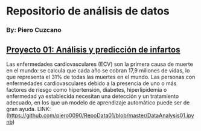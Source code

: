 # Repositorio de análisis de datos
### By: Piero Cuzcano

## [Proyecto 01: Análisis y predicción de infartos](https://github.com/piero0090/RepoData01/blob/master/DataAnalysis01.ipynb)
Las enfermedades cardiovasculares (ECV) son la primera causa de muerte en el mundo: se calcula que cada año se cobran 17,9 millones de vidas, lo que representa el 31% de todas las muertes en el mundo. Las personas con enfermedades cardiovasculares debido a la presencia de uno o más factores de riesgo como hipertensión, diabetes, hiperlipidemia o enfermedad ya establecida necesitan una detección y un tratamiento adecuado, en los que un modelo de aprendizaje automático puede ser de gran ayuda. LINK: (https://github.com/piero0090/RepoData01/blob/master/DataAnalysis01.ipynb)
